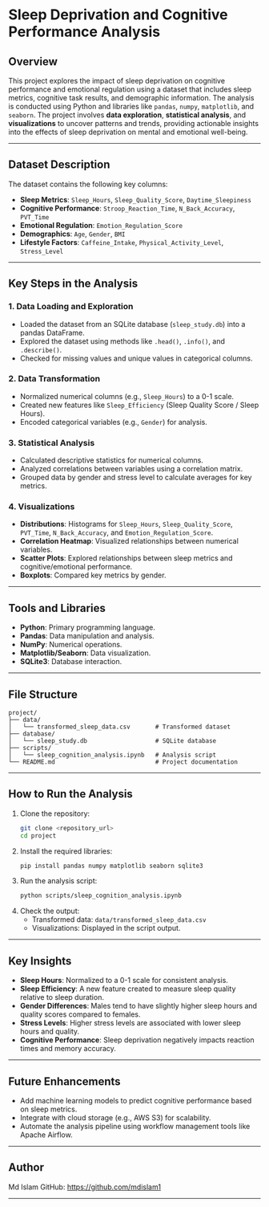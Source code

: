 # Sleep Deprivation and Cognitive Performance Analysis

## Overview
This project explores the impact of sleep deprivation on cognitive performance and emotional regulation using a dataset that includes sleep metrics, cognitive task results, and demographic information. The analysis is conducted using Python and libraries like `pandas`, `numpy`, `matplotlib`, and `seaborn`. The project involves **data exploration**, **statistical analysis**, and **visualizations** to uncover patterns and trends, providing actionable insights into the effects of sleep deprivation on mental and emotional well-being.

---

## Dataset Description
The dataset contains the following key columns:
- **Sleep Metrics**: `Sleep_Hours`, `Sleep_Quality_Score`, `Daytime_Sleepiness`
- **Cognitive Performance**: `Stroop_Reaction_Time`, `N_Back_Accuracy`, `PVT_Time`
- **Emotional Regulation**: `Emotion_Regulation_Score`
- **Demographics**: `Age`, `Gender`, `BMI`
- **Lifestyle Factors**: `Caffeine_Intake`, `Physical_Activity_Level`, `Stress_Level`

---

## Key Steps in the Analysis

### 1. **Data Loading and Exploration**
- Loaded the dataset from an SQLite database (`sleep_study.db`) into a pandas DataFrame.
- Explored the dataset using methods like `.head()`, `.info()`, and `.describe()`.
- Checked for missing values and unique values in categorical columns.

### 2. **Data Transformation**
- Normalized numerical columns (e.g., `Sleep_Hours`) to a 0-1 scale.
- Created new features like `Sleep_Efficiency` (Sleep Quality Score / Sleep Hours).
- Encoded categorical variables (e.g., `Gender`) for analysis.

### 3. **Statistical Analysis**
- Calculated descriptive statistics for numerical columns.
- Analyzed correlations between variables using a correlation matrix.
- Grouped data by gender and stress level to calculate averages for key metrics.

### 4. **Visualizations**
- **Distributions**: Histograms for `Sleep_Hours`, `Sleep_Quality_Score`, `PVT_Time`, `N_Back_Accuracy`, and `Emotion_Regulation_Score`.
- **Correlation Heatmap**: Visualized relationships between numerical variables.
- **Scatter Plots**: Explored relationships between sleep metrics and cognitive/emotional performance.
- **Boxplots**: Compared key metrics by gender.

---

## Tools and Libraries
- **Python**: Primary programming language.
- **Pandas**: Data manipulation and analysis.
- **NumPy**: Numerical operations.
- **Matplotlib/Seaborn**: Data visualization.
- **SQLite3**: Database interaction.

---

## File Structure
```
project/
├── data/
│   └── transformed_sleep_data.csv       # Transformed dataset
├── database/
│   └── sleep_study.db                   # SQLite database
├── scripts/
│   └── sleep_cognition_analysis.ipynb   # Analysis script
└── README.md                            # Project documentation
```

---

## How to Run the Analysis
1. Clone the repository:
   ```bash
   git clone <repository_url>
   cd project
   ```
2. Install the required libraries:
   ```bash
   pip install pandas numpy matplotlib seaborn sqlite3
   ```
3. Run the analysis script:
   ```bash
   python scripts/sleep_cognition_analysis.ipynb
   ```
4. Check the output:
   - Transformed data: `data/transformed_sleep_data.csv`
   - Visualizations: Displayed in the script output.

---

## Key Insights
- **Sleep Hours**: Normalized to a 0-1 scale for consistent analysis.
- **Sleep Efficiency**: A new feature created to measure sleep quality relative to sleep duration.
- **Gender Differences**: Males tend to have slightly higher sleep hours and quality scores compared to females.
- **Stress Levels**: Higher stress levels are associated with lower sleep hours and quality.
- **Cognitive Performance**: Sleep deprivation negatively impacts reaction times and memory accuracy.

---

## Future Enhancements
- Add machine learning models to predict cognitive performance based on sleep metrics.
- Integrate with cloud storage (e.g., AWS S3) for scalability.
- Automate the analysis pipeline using workflow management tools like Apache Airflow.

---

## Author
Md Islam
GitHub: https://github.com/mdislam1

---
